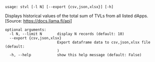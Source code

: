 ```
usage: stvl [-l N] [--export {csv,json,xlsx}] [-h]
```

Displays historical values of the total sum of TVLs from all listed dApps.
[Source: https://docs.llama.fi/api]

```
optional arguments:
  -l N, --limit N       display N records (default: 10)
  --export {csv,json,xlsx}
                        Export dataframe data to csv,json,xlsx file (default:
                        )
  -h, --help            show this help message (default: False)
```
